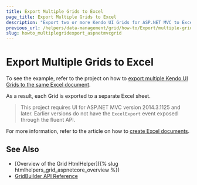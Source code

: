 ```yaml
---
title: Export Multiple Grids to Excel
page_title: Export Multiple Grids to Excel
description: "Export two or more Kendo UI Grids for ASP.NET MVC to Excel."
previous_url: /helpers/data-management/grid/how-to/Export/multiple-grid-export
slug: howto_multiplegridexport_aspnetmvcgrid
---
```


# Export Multiple Grids to Excel

To see the example, refer to the project on how to [export multiple Kendo UI Grids to the same Excel document](https://github.com/telerik/ui-for-aspnet-mvc-examples/tree/master/grid/miltiple-grid-excel).

As a result, each Grid is exported to a separate Excel sheet.

> This project requires UI for ASP.NET MVC version 2014.3.1125 and later. Earlier versions do not have the `ExcelExport` event exposed through the fluent API.

For more information, refer to the article on how to [create Excel documents](https://docs.telerik.com/kendo-ui/framework/excel/introduction#create-excel-document).

## See Also

* [Overview of the Grid HtmlHelper]({% slug htmlhelpers_grid_aspnetcore_overview %})
* [GridBuilder API Reference](https://docs.telerik.com/aspnet-mvc/api/kendo.mvc.ui.fluent/gridbuilder)
